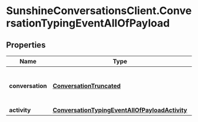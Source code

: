 # SunshineConversationsClient.ConversationTypingEventAllOfPayload

## Properties

Name | Type | Description | Notes
------------ | ------------- | ------------- | -------------
**conversation** | [**ConversationTruncated**](ConversationTruncated.md) | The conversation in which the activity was sent. | [optional] 
**activity** | [**ConversationTypingEventAllOfPayloadActivity**](ConversationTypingEventAllOfPayloadActivity.md) |  | [optional] 



